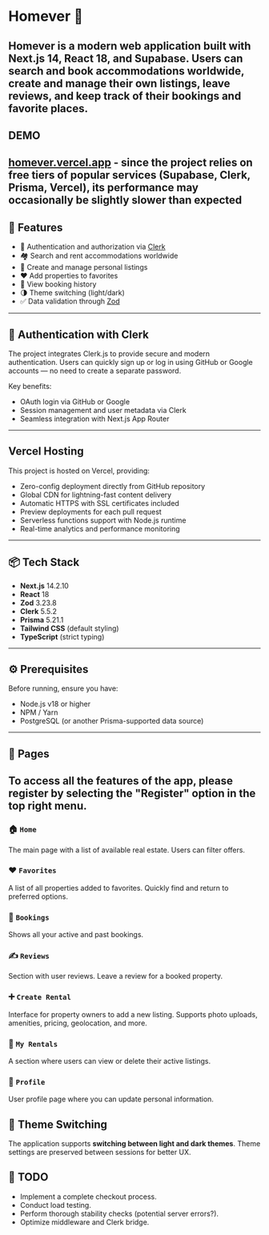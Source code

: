 # Homever 🏡
**Homever** is a modern web application built with **Next.js 14**, **React 18**, and **Supabase**. Users can search and book accommodations worldwide, create and manage their own listings, leave reviews, and keep track of their bookings and favorite places.
---
## DEMO
[homever.vercel.app](https://homever.vercel.app/) - since the project relies on free tiers of popular services (Supabase, Clerk, Prisma, Vercel), its performance may occasionally be slightly slower than expected
---
## 🚀 Features
- 🔐 Authentication and authorization via [Clerk](https://clerk.dev)
- 🏘️ Search and rent accommodations worldwide
- 📝 Create and manage personal listings
- ❤️ Add properties to favorites
- 📅 View booking history
- 🌗 Theme switching (light/dark)
- ✅ Data validation through [Zod](https://zod.dev)
---
## 🔐 Authentication with Clerk
The project integrates Clerk.js to provide secure and modern authentication. Users can quickly sign up or log in using GitHub or Google accounts — no need to create a separate password.

Key benefits:
- OAuth login via GitHub or Google
- Session management and user metadata via Clerk
- Seamless integration with Next.js App Router
---
## Vercel Hosting
This project is hosted on Vercel, providing:

- Zero-config deployment directly from GitHub repository
- Global CDN for lightning-fast content delivery
- Automatic HTTPS with SSL certificates included
- Preview deployments for each pull request
- Serverless functions support with Node.js runtime
- Real-time analytics and performance monitoring
---
## 📦 Tech Stack
- **Next.js** 14.2.10
- **React** 18
- **Zod** 3.23.8
- **Clerk** 5.5.2
- **Prisma** 5.21.1
- **Tailwind CSS** (default styling)
- **TypeScript** (strict typing)
---
## ⚙️ Prerequisites
Before running, ensure you have:
- Node.js v18 or higher
- NPM / Yarn
- PostgreSQL (or another Prisma-supported data source)
---
## 📄 Pages
To access all the features of the app, please register by selecting the "Register" option in the top right menu.
---
### 🏠 `Home`  
The main page with a list of available real estate. Users can filter offers.

### ❤️ `Favorites`  
A list of all properties added to favorites. Quickly find and return to preferred options.

### 📅 `Bookings`  
Shows all your active and past bookings.

### ✍️ `Reviews`  
Section with user reviews. Leave a review for a booked property.

### ➕ `Create Rental`  
Interface for property owners to add a new listing. Supports photo uploads, amenities, pricing, geolocation, and more.

### 🏡 `My Rentals`  
A section where users can view or delete their active listings.

### 👤 `Profile`  
User profile page where you can update personal information.

## 🎨 Theme Switching
The application supports **switching between light and dark themes**. Theme settings are preserved between sessions for better UX.

## 🚧 TODO
- Implement a complete checkout process.
- Conduct load testing.
- Perform thorough stability checks (potential server errors?).
- Optimize middleware and Clerk bridge.